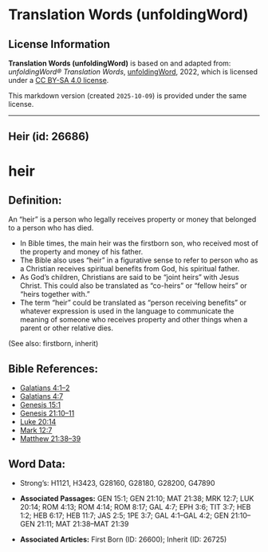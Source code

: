 # Translation Words (unfoldingWord)

## License Information

**Translation Words (unfoldingWord)** is based on and adapted from: _unfoldingWord® Translation Words_, [unfoldingWord](https://unfoldingword.org/utw), 2022, which is licensed under a [CC BY-SA 4.0 license](https://creativecommons.org/licenses/by-sa/4.0/legalcode.en).

This markdown version (created `2025-10-09`) is provided under the same license.



--------------------------------

## Heir (id: 26686)

heir
====

Definition:
-----------

An “heir” is a person who legally receives property or money that belonged to a person who has died.

* In Bible times, the main heir was the firstborn son, who received most of the property and money of his father.
* The Bible also uses “heir” in a figurative sense to refer to person who as a Christian receives spiritual benefits from God, his spiritual father.
* As God’s children, Christians are said to be “joint heirs” with Jesus Christ. This could also be translated as “co\-heirs” or “fellow heirs” or “heirs together with.”
* The term “heir” could be translated as “person receiving benefits” or whatever expression is used in the language to communicate the meaning of someone who receives property and other things when a parent or other relative dies.

(See also: firstborn, inherit)

Bible References:
-----------------

* [Galatians 4:1–2](https://ref.ly/Gal4:1-Gal4:2)
* [Galatians 4:7](https://ref.ly/Gal4:7)
* [Genesis 15:1](https://ref.ly/Gen15:1)
* [Genesis 21:10–11](https://ref.ly/Gen21:10-Gen21:11)
* [Luke 20:14](https://ref.ly/Luke20:14)
* [Mark 12:7](https://ref.ly/Mark12:7)
* [Matthew 21:38–39](https://ref.ly/Matt21:38-Matt21:39)

Word Data:
----------

* Strong’s: H1121, H3423, G28160, G28180, G28200, G47890

* **Associated Passages:** GEN 15:1; GEN 21:10; MAT 21:38; MRK 12:7; LUK 20:14; ROM 4:13; ROM 4:14; ROM 8:17; GAL 4:7; EPH 3:6; TIT 3:7; HEB 1:2; HEB 6:17; HEB 11:7; JAS 2:5; 1PE 3:7; GAL 4:1–GAL 4:2; GEN 21:10–GEN 21:11; MAT 21:38–MAT 21:39
* **Associated Articles:** First Born (ID: 26600); Inherit (ID: 26725)


